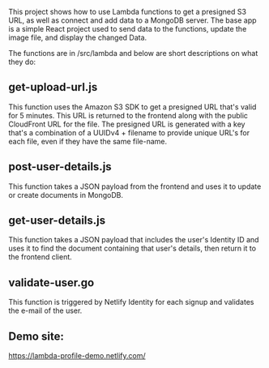 This project shows how to use Lambda functions to get a presigned S3 URL, as well as connect and add data to a MongoDB server. The base app is a simple React project used to send data to the functions, update the image file, and display the changed Data.

The functions are in /src/lambda and below are short descriptions on what they do:

## get-upload-url.js

This function uses the Amazon S3 SDK to get a presigned URL that's valid for 5 minutes. This URL is returned to the frontend along with the public CloudFront URL for the file. The presigned URL is generated with a key that's a combination of a UUIDv4 + filename to provide unique URL's for each file, even if they have the same file-name.

## post-user-details.js

This function takes a JSON payload from the frontend and uses it to update or create documents in MongoDB.

## get-user-details.js

This function takes a JSON payload that includes the user's Identity ID and uses it to find the document containing that user's details, then return it to the frontend client.

## validate-user.go

This function is triggered by Netlify Identity for each signup and validates the e-mail of the user.

## Demo site:

https://lambda-profile-demo.netlify.com/
